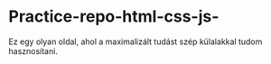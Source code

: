 # Practice-repo-html-css-js-
Ez egy olyan oldal, ahol a maximalizált tudást szép külalakkal tudom hasznosítani. 
